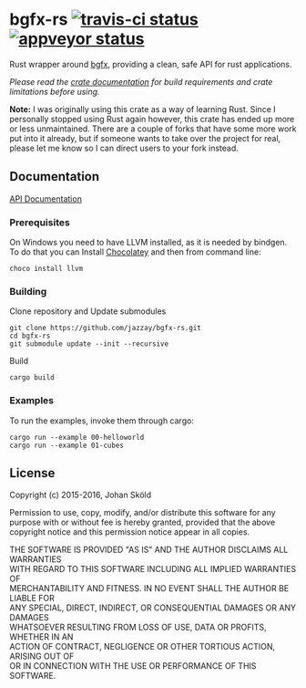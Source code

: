 bgfx-rs [![travis-ci status](https://travis-ci.org/rhoot/bgfx-rs.svg?branch=master)](https://travis-ci.org/rhoot/bgfx-rs) [![appveyor status](https://ci.appveyor.com/api/projects/status/github/rhoot/bgfx-rs?branch=master&svg=true)](https://ci.appveyor.com/project/rhoot/bgfx-rs/branch/master)
=======

Rust wrapper around [bgfx], providing a clean, safe API for rust applications.

*Please read the [crate documentation][docs] for build requirements and crate
limitations before using.*

**Note:** I was originally using this crate as a way of learning Rust. Since I
personally stopped using Rust again however, this crate has ended up more or
less unmaintained. There are a couple of forks that have some more work put
into it already, but if someone wants to take over the project for real,
please let me know so I can direct users to your fork instead.

Documentation
-------------

[API Documentation][docs]

### Prerequisites

On Windows you need to have LLVM installed, as it is needed by bindgen.  
To do that you can Install [Chocolatey](https://chocolatey.org/) and then from command line:
```
choco install llvm
```

### Building

Clone repository and Update submodules
```
git clone https://github.com/jazzay/bgfx-rs.git
cd bgfx-rs
git submodule update --init --recursive
```
Build
```
cargo build
```

### Examples

To run the examples, invoke them through cargo:

```
cargo run --example 00-helloworld
cargo run --example 01-cubes
```


License
-------
Copyright (c) 2015-2016, Johan Sköld

Permission to use, copy, modify, and/or distribute this software for any  
purpose with or without fee is hereby granted, provided that the above  
copyright notice and this permission notice appear in all copies.

THE SOFTWARE IS PROVIDED "AS IS" AND THE AUTHOR DISCLAIMS ALL WARRANTIES  
WITH REGARD TO THIS SOFTWARE INCLUDING ALL IMPLIED WARRANTIES OF  
MERCHANTABILITY AND FITNESS. IN NO EVENT SHALL THE AUTHOR BE LIABLE FOR  
ANY SPECIAL, DIRECT, INDIRECT, OR CONSEQUENTIAL DAMAGES OR ANY DAMAGES  
WHATSOEVER RESULTING FROM LOSS OF USE, DATA OR PROFITS, WHETHER IN AN  
ACTION OF CONTRACT, NEGLIGENCE OR OTHER TORTIOUS ACTION, ARISING OUT OF  
OR IN CONNECTION WITH THE USE OR PERFORMANCE OF THIS SOFTWARE.


[#468]:   https://github.com/tomaka/glutin/issues/468   "tomaka/glutin #468"
[#520]:   https://github.com/tomaka/glutin/issues/520   "tomaka/glutin #520"
[bgfx]:   https://github.com/bkaradzic/bgfx             "bgfx"
[docs]:   https://rhoot.github.io/bgfx-rs/bgfx/         "Bindings documentation"
[glutin]: https://github.com/tomaka/glutin              "glutin"